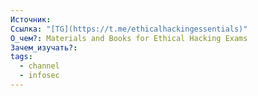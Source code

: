 ```yaml
---
Источник: 
Ссылка: "[TG](https://t.me/ethicalhackingessentials)"
О_чем?: Materials and Books for Ethical Hacking Exams
Зачем_изучать?: 
tags:
  - channel
  - infosec
---
```

